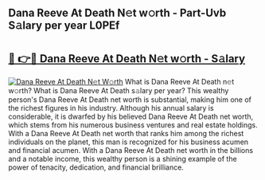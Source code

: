 ## Dana Reeve At Death N𝚎t w𝚘rth - Part-Uvb S𝚊lary per year L0PEf

# <h2><a href="http://gc44vou.nevu.top/?p=Dana+Reeve+At+Death">🔗 👉🔴 Dana Reeve At Death N𝚎t w𝚘rth - S𝚊lary</a></h2>

[![Dana Reeve At Death N𝚎t W𝚘rth](https://i.imgur.com/Oavwk0R.jpeg)](http://gc44vou.nevu.top/?p=Dana+Reeve+At+Death)
What is Dana Reeve At Death n𝚎t w𝚘rth? What is Dana Reeve At Death s𝚊lary per year?
This wealthy person's Dana Reeve At Death net worth is substantial, making him one of the richest figures in his industry. Although his annual salary is considerable, it is dwarfed by his believed Dana Reeve At Death net worth, which stems from his numerous business ventures and real estate holdings. With a Dana Reeve At Death net worth that ranks him among the richest individuals on the planet, this man is recognized for his business acumen and financial acumen. With a Dana Reeve At Death net worth in the billions and a notable income, this wealthy person is a shining example of the power of tenacity, dedication, and financial brilliance.
